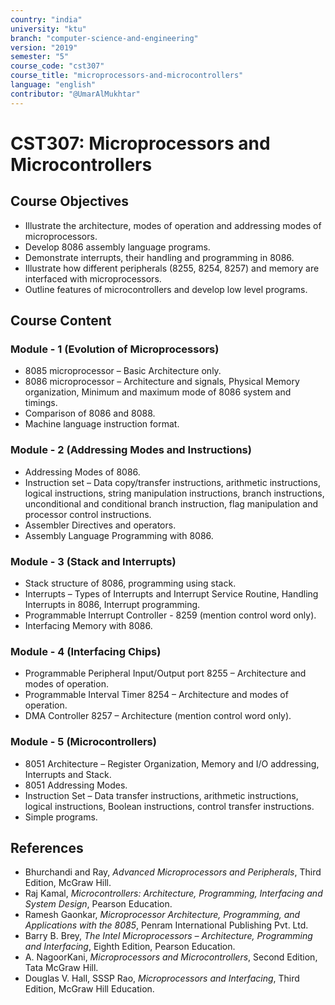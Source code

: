 ```yaml
---
country: "india"
university: "ktu"
branch: "computer-science-and-engineering"
version: "2019"
semester: "5"
course_code: "cst307"
course_title: "microprocessors-and-microcontrollers"
language: "english"
contributor: "@UmarAlMukhtar"
---
```


# CST307: Microprocessors and Microcontrollers

## Course Objectives
* Illustrate the architecture, modes of operation and addressing modes of microprocessors.
* Develop 8086 assembly language programs.
* Demonstrate interrupts, their handling and programming in 8086.
* Illustrate how different peripherals (8255, 8254, 8257) and memory are interfaced with microprocessors.
* Outline features of microcontrollers and develop low level programs.

## Course Content
### Module - 1 (Evolution of Microprocessors)
* 8085 microprocessor – Basic Architecture only.  
* 8086 microprocessor – Architecture and signals, Physical Memory organization, Minimum and maximum mode of 8086 system and timings.  
* Comparison of 8086 and 8088.  
* Machine language instruction format.

### Module - 2 (Addressing Modes and Instructions)
* Addressing Modes of 8086.  
* Instruction set – Data copy/transfer instructions, arithmetic instructions, logical instructions, string manipulation instructions, branch instructions, unconditional and conditional branch instruction, flag manipulation and processor control instructions.  
* Assembler Directives and operators.  
* Assembly Language Programming with 8086.

### Module - 3 (Stack and Interrupts)
* Stack structure of 8086, programming using stack.  
* Interrupts – Types of Interrupts and Interrupt Service Routine, Handling Interrupts in 8086, Interrupt programming.  
* Programmable Interrupt Controller - 8259 (mention control word only).  
* Interfacing Memory with 8086.

### Module - 4 (Interfacing Chips)
* Programmable Peripheral Input/Output port 8255 – Architecture and modes of operation.  
* Programmable Interval Timer 8254 – Architecture and modes of operation.  
* DMA Controller 8257 – Architecture (mention control word only).  

### Module - 5 (Microcontrollers)
* 8051 Architecture – Register Organization, Memory and I/O addressing, Interrupts and Stack.  
* 8051 Addressing Modes.  
* Instruction Set – Data transfer instructions, arithmetic instructions, logical instructions, Boolean instructions, control transfer instructions.  
* Simple programs.

## References
* Bhurchandi and Ray, *Advanced Microprocessors and Peripherals*, Third Edition, McGraw Hill.
* Raj Kamal, *Microcontrollers: Architecture, Programming, Interfacing and System Design*, Pearson Education.
* Ramesh Gaonkar, *Microprocessor Architecture, Programming, and Applications with the 8085*, Penram International Publishing Pvt. Ltd.
* Barry B. Brey, *The Intel Microprocessors – Architecture, Programming and Interfacing*, Eighth Edition, Pearson Education.
* A. NagoorKani, *Microprocessors and Microcontrollers*, Second Edition, Tata McGraw Hill.
* Douglas V. Hall, SSSP Rao, *Microprocessors and Interfacing*, Third Edition, McGraw Hill Education.
